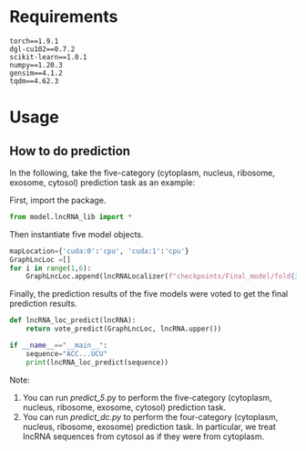 
# Requirements
    torch==1.9.1  
    dgl-cu102==0.7.2  
    scikit-learn==1.0.1  
    numpy==1.20.3  
    gensim==4.1.2  
    tqdm==4.62.3  

# Usage
## How to do prediction
In the following, take the five-category (cytoplasm, nucleus, ribosome, exosome, cytosol) prediction task as an example:

First, import the package. 
```python
from model.lncRNA_lib import *
```
Then instantiate  five model objects.
```python
mapLocation={'cuda:0':'cpu', 'cuda:1':'cpu'}
GraphLncLoc =[]
for i in range(1,6):
    GraphLncLoc.append(lncRNALocalizer(f"checkpoints/Final_model/fold{i}_5.pkl", n_classes=5, map_location=mapLocation))
```
Finally, the prediction results of the five models were voted to get the final prediction results.
```python
def lncRNA_loc_predict(lncRNA):
    return vote_predict(GraphLncLoc, lncRNA.upper())

if __name__=="__main__":
    sequence="ACC...UCU"
    print(lncRNA_loc_predict(sequence))
```
Note: 
1. You can run *predict_5*.py to perform the five-category (cytoplasm, nucleus, ribosome, exosome, cytosol) prediction task.
2. You can run *predict_dc.py* to perform the four-category (cytoplasm, nucleus, ribosome, exosome) prediction task. In particular, we treat lncRNA sequences from cytosol as if they were from cytoplasm.
